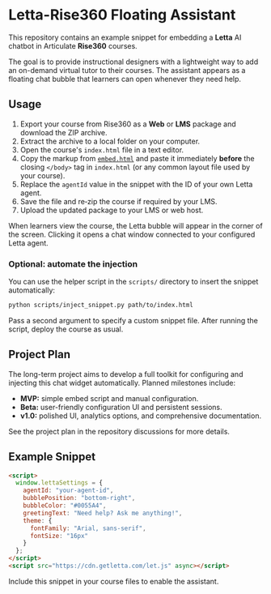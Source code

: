 # Letta-Rise360 Floating Assistant

This repository contains an example snippet for embedding a **Letta** AI chatbot in Articulate **Rise360** courses.

The goal is to provide instructional designers with a lightweight way to add an on-demand virtual tutor to their courses. The assistant appears as a floating chat bubble that learners can open whenever they need help.

## Usage

1. Export your course from Rise360 as a **Web** or **LMS** package and download the ZIP archive.
2. Extract the archive to a local folder on your computer.
3. Open the course's `index.html` file in a text editor.
4. Copy the markup from [`embed.html`](embed.html) and paste it immediately **before** the closing `</body>` tag in `index.html` (or any common layout file used by your course).
5. Replace the `agentId` value in the snippet with the ID of your own Letta agent.
6. Save the file and re‑zip the course if required by your LMS.
7. Upload the updated package to your LMS or web host.

When learners view the course, the Letta bubble will appear in the corner of the screen. Clicking it opens a chat window connected to your configured Letta agent.

### Optional: automate the injection

You can use the helper script in the `scripts/` directory to insert the snippet automatically:

```bash
python scripts/inject_snippet.py path/to/index.html
```

Pass a second argument to specify a custom snippet file. After running the script, deploy the course as usual.

## Project Plan

The long-term project aims to develop a full toolkit for configuring and injecting this chat widget automatically. Planned milestones include:

- **MVP:** simple embed script and manual configuration.
- **Beta:** user-friendly configuration UI and persistent sessions.
- **v1.0:** polished UI, analytics options, and comprehensive documentation.

See the project plan in the repository discussions for more details.

## Example Snippet

```html
<script>
  window.lettaSettings = {
    agentId: "your-agent-id",
    bubblePosition: "bottom-right",
    bubbleColor: "#0055A4",
    greetingText: "Need help? Ask me anything!",
    theme: {
      fontFamily: "Arial, sans-serif",
      fontSize: "16px"
    }
  };
</script>
<script src="https://cdn.getletta.com/let.js" async></script>
```

Include this snippet in your course files to enable the assistant.
